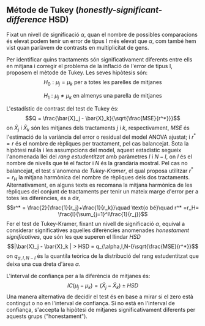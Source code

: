 ## Métode de Tukey (*honestly-significant-difference* HSD)

Fixat un nivell de significació $\alpha$, quan el nombre de possibles comparacions és elevat podem tenir un error de tipus I més elevat que $\alpha$, com també hem vist quan parlàvem de contrasts en multiplicitat de gens.

Per identificar quins tractaments són significativament diferents entre ells en mitjana i corregir el problema de la inflació de l'error de tipus I, proposem el mètode de Tukey. Les seves hipòtesis són:
$$H_{0}: \mu_j = \mu_k \text{ per a totes les parelles de mitjanes}$$

$$H_{1}: \mu_j \neq \mu_k \text{ en almenys una parella de mitjanes}$$

L'estadístic de contrast del test de Tukey és:
$$Q = \frac{\bar{X}_j - \bar{X}_k}{\sqrt{\frac{MSE}{r^*}}}$$
on $\hat{X}_j$ i $\hat{X}_k$ són les mitjanes dels tractaments $j$ i $k$, respectivament, $MSE$ és l'estimació de la variància del error o residual del model ANOVA ajustat; i $r^*=r$ és el nombre de rèpliques per tractament, pel cas balancejat. Sota la hipòtesi nul·la i les assumpcions del model, aquest estadístic segueix l'anomenada llei del *rang estudentitzat* amb paràmetres $I$ i $N-I$, on  $I$ és el nombre de nivells que té el factor i $N$ és la grandària mostral. Pel cas no balancejat, el test s'anomena de *Tukey-Kramer*, el qual proposa utilitzar $r^*=r_H$ la mitjana harmònica del nombre de rèpliques dels dos tractaments. Alternativament, en alguns texts es recomana la mitjana harmònica de les rèpliques del conjunt de tractaments per tenir un mateix marge d'error per a totes les diferències, és a dir,
$$r^* = \frac{2}{\frac{1}{r_j}+\frac{1}{r_k}}\quad \text{o bé}\quad r^* =r_H= \frac{I}{\sum_{j=1}^I\frac{1}{r_j}}$$
Fer el test de Tukey-Kramer, fixant un nivell de significació $\alpha$, equival a considerar significatives aquelles diferències anomenades *honestament significatives*, que són les que superen el llindar $HSD$
$$|\bar{X}_j - \bar{X}_k | > HSD = q_{\alpha,I,N-I}\sqrt{\frac{MSE}{r^*}}$$
on $q_{\alpha,I,N-I}$ és la quantila teòrica de la distribució del rang estudentitzat que deixa una cua dreta d'àrea $\alpha$. 

L'interval de confiança per a la diferència de mitjanes és:
$$IC(\mu_j - \mu_k)= (\bar{X}_j - \bar{X}_k) \pm HSD$$
Una manera alternativa de decidir el test és en base a mirar si el zero està contingut o no en l'interval de confiança. Si no està en l'interval de confiança, s'accepta la hipòtesi de mitjanes significativament diferents per aquests grups ("honestament"). 